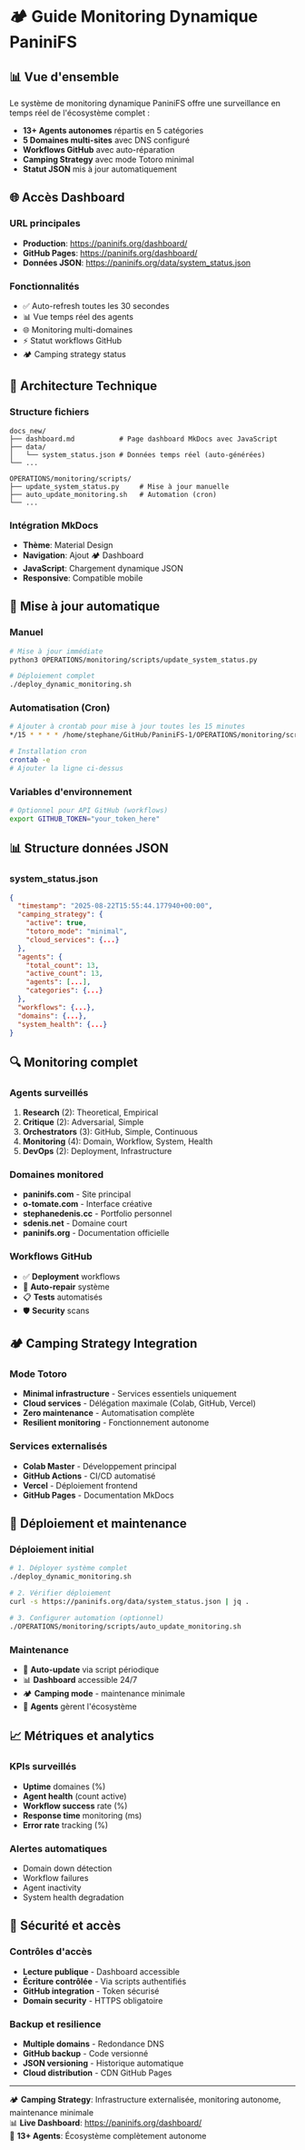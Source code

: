# 🏕️ Guide Monitoring Dynamique PaniniFS

## 📊 Vue d'ensemble

Le système de monitoring dynamique PaniniFS offre une surveillance en temps réel de l'écosystème complet :

- **13+ Agents autonomes** répartis en 5 catégories
- **5 Domaines multi-sites** avec DNS configuré  
- **Workflows GitHub** avec auto-réparation
- **Camping Strategy** avec mode Totoro minimal
- **Statut JSON** mis à jour automatiquement

## 🌐 Accès Dashboard

### URL principales
- **Production**: https://paninifs.org/dashboard/
- **GitHub Pages**: https://paninifs.org/dashboard/
- **Données JSON**: https://paninifs.org/data/system_status.json

### Fonctionnalités
- ✅ Auto-refresh toutes les 30 secondes
- 📊 Vue temps réel des agents
- 🌐 Monitoring multi-domaines
- ⚡ Statut workflows GitHub
- 🏕️ Camping strategy status

## 🔧 Architecture Technique

### Structure fichiers
```
docs_new/
├── dashboard.md           # Page dashboard MkDocs avec JavaScript
├── data/
│   └── system_status.json # Données temps réel (auto-générées)
└── ...

OPERATIONS/monitoring/scripts/
├── update_system_status.py     # Mise à jour manuelle
├── auto_update_monitoring.sh   # Automation (cron)
└── ...
```

### Intégration MkDocs
- **Thème**: Material Design
- **Navigation**: Ajout 🏕️ Dashboard
- **JavaScript**: Chargement dynamique JSON
- **Responsive**: Compatible mobile

## 🤖 Mise à jour automatique

### Manuel
```bash
# Mise à jour immédiate
python3 OPERATIONS/monitoring/scripts/update_system_status.py

# Déploiement complet
./deploy_dynamic_monitoring.sh
```

### Automatisation (Cron)
```bash
# Ajouter à crontab pour mise à jour toutes les 15 minutes
*/15 * * * * /home/stephane/GitHub/PaniniFS-1/OPERATIONS/monitoring/scripts/auto_update_monitoring.sh

# Installation cron
crontab -e
# Ajouter la ligne ci-dessus
```

### Variables d'environnement
```bash
# Optionnel pour API GitHub (workflows)
export GITHUB_TOKEN="your_token_here"
```

## 📊 Structure données JSON

### system_status.json
```json
{
  "timestamp": "2025-08-22T15:55:44.177940+00:00",
  "camping_strategy": {
    "active": true,
    "totoro_mode": "minimal",
    "cloud_services": {...}
  },
  "agents": {
    "total_count": 13,
    "active_count": 13,
    "agents": [...],
    "categories": {...}
  },
  "workflows": {...},
  "domains": {...},
  "system_health": {...}
}
```

## 🔍 Monitoring complet

### Agents surveillés
1. **Research** (2): Theoretical, Empirical
2. **Critique** (2): Adversarial, Simple  
3. **Orchestrators** (3): GitHub, Simple, Continuous
4. **Monitoring** (4): Domain, Workflow, System, Health
5. **DevOps** (2): Deployment, Infrastructure

### Domaines monitored
- **paninifs.com** - Site principal
- **o-tomate.com** - Interface créative
- **stephanedenis.cc** - Portfolio personnel  
- **sdenis.net** - Domaine court
- **paninifs.org** - Documentation officielle

### Workflows GitHub
- ✅ **Deployment** workflows
- 🔧 **Auto-repair** système
- 📋 **Tests** automatisés
- 🛡️ **Security** scans

## 🏕️ Camping Strategy Integration

### Mode Totoro
- **Minimal infrastructure** - Services essentiels uniquement
- **Cloud services** - Délégation maximale (Colab, GitHub, Vercel)
- **Zero maintenance** - Automatisation complète
- **Resilient monitoring** - Fonctionnement autonome

### Services externalisés
- **Colab Master** - Développement principal
- **GitHub Actions** - CI/CD automatisé
- **Vercel** - Déploiement frontend  
- **GitHub Pages** - Documentation MkDocs

## 🚀 Déploiement et maintenance

### Déploiement initial
```bash
# 1. Déployer système complet
./deploy_dynamic_monitoring.sh

# 2. Vérifier déploiement
curl -s https://paninifs.org/data/system_status.json | jq .

# 3. Configurer automation (optionnel)
./OPERATIONS/monitoring/scripts/auto_update_monitoring.sh
```

### Maintenance
- 🔄 **Auto-update** via script périodique
- 📊 **Dashboard** accessible 24/7
- 🏕️ **Camping mode** - maintenance minimale
- 🤖 **Agents** gèrent l'écosystème

## 📈 Métriques et analytics

### KPIs surveillés
- **Uptime** domaines (%)
- **Agent health** (count active)
- **Workflow success** rate (%)
- **Response time** monitoring (ms)
- **Error rate** tracking (%)

### Alertes automatiques
- Domain down détection
- Workflow failures
- Agent inactivity  
- System health degradation

## 🔐 Sécurité et accès

### Contrôles d'accès
- **Lecture publique** - Dashboard accessible
- **Écriture contrôlée** - Via scripts authentifiés
- **GitHub integration** - Token sécurisé
- **Domain security** - HTTPS obligatoire

### Backup et resilience
- **Multiple domains** - Redondance DNS
- **GitHub backup** - Code versionné
- **JSON versioning** - Historique automatique
- **Cloud distribution** - CDN GitHub Pages

---

🏕️ **Camping Strategy**: Infrastructure externalisée, monitoring autonome, maintenance minimale  
📊 **Live Dashboard**: https://paninifs.org/dashboard/  
🤖 **13+ Agents**: Écosystème complètement autonome
